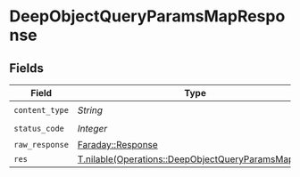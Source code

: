 # DeepObjectQueryParamsMapResponse


## Fields

| Field                                                                                                        | Type                                                                                                         | Required                                                                                                     | Description                                                                                                  |
| ------------------------------------------------------------------------------------------------------------ | ------------------------------------------------------------------------------------------------------------ | ------------------------------------------------------------------------------------------------------------ | ------------------------------------------------------------------------------------------------------------ |
| `content_type`                                                                                               | *String*                                                                                                     | :heavy_check_mark:                                                                                           | N/A                                                                                                          |
| `status_code`                                                                                                | *Integer*                                                                                                    | :heavy_check_mark:                                                                                           | N/A                                                                                                          |
| `raw_response`                                                                                               | [Faraday::Response](https://www.rubydoc.info/gems/faraday/Faraday/Response)                                  | :heavy_minus_sign:                                                                                           | N/A                                                                                                          |
| `res`                                                                                                        | [T.nilable(Operations::DeepObjectQueryParamsMapRes)](../../models/operations/deepobjectqueryparamsmapres.md) | :heavy_minus_sign:                                                                                           | OK                                                                                                           |